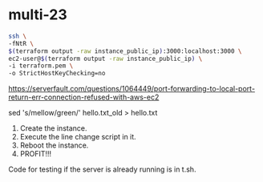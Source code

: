 # multi-23

```bash
ssh \
-fNtR \
$(terraform output -raw instance_public_ip):3000:localhost:3000 \
ec2-user@$(terraform output -raw instance_public_ip) \
-i terraform.pem \
-o StrictHostKeyChecking=no
```

https://serverfault.com/questions/1064449/port-forwarding-to-local-port-return-err-connection-refused-with-aws-ec2

sed 's/mellow/green/' hello.txt_old > hello.txt

1. Create the instance.
2. Execute the line change script in it.
3. Reboot the instance.
4. PROFIT!!!

Code for testing if the server is already running is in t.sh.
